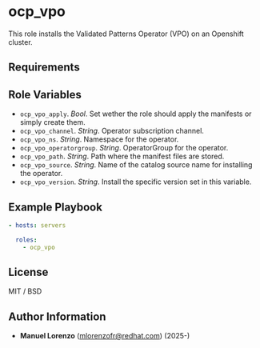 # ocp_vpo
This role installs the Validated Patterns Operator (VPO) on an Openshift cluster.

## Requirements

## Role Variables
* `ocp_vpo_apply`. _Bool_. Set wether the role should apply the manifests or simply create them.
* `ocp_vpo_channel`. _String_. Operator subscription channel.
* `ocp_vpo_ns`. _String_. Namespace for the operator.
* `ocp_vpo_operatorgroup`. _String_. OperatorGroup for the operator.
* `ocp_vpo_path`. _String_. Path where the manifest files are stored.
* `ocp_vpo_source`. _String_. Name of the catalog source name for installing the operator.
* `ocp_vpo_version`. _String_. Install the specific version set in this variable.

## Example Playbook
```yaml
- hosts: servers

  roles:
    - ocp_vpo
```

## License
MIT / BSD

## Author Information
 - **Manuel Lorenzo** (mlorenzofr@redhat.com) (2025-)
